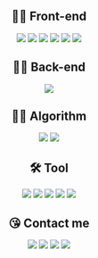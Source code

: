 <div align='center'>
  <h2>🧑‍💻 Front-end</h2>
  <img src="https://img.shields.io/badge/HTML-E34F26?style=for-the-badge&logo=HTML5&logoColor=white">
  <img src="https://img.shields.io/badge/CSS-1572B6?style=for-the-badge&logo=CSS3&logoColor=white">
  <img src="https://img.shields.io/badge/JavaScript-F7DF1E?style=for-the-badge&logo=JavaScript&logoColor=white">
  <img src="https://img.shields.io/badge/TypeScript-007ACC?style=for-the-badge&logo=typescript&logoColor=white">
  <img src="https://img.shields.io/badge/React-20232A?style=for-the-badge&logo=react&logoColor=61DAFB">
  <img src="https://img.shields.io/badge/jQuery-0769AD?style=for-the-badge&logo=jquery&logoColor=white">

  <h2>👨‍💻 Back-end</h2>
  <img src="https://img.shields.io/badge/Node.js-339933?style=for-the-badge&logo=Node.js&logoColor=white">
  
  <h2>😵‍💫 Algorithm</h2>
  <img src="https://img.shields.io/badge/Python-3776AB?style=for-the-badge&logo=Python&logoColor=white">
  <img src="https://img.shields.io/badge/Java-FF8C00?style=for-the-badge&logo=Java&logoColor=white">
  
  <h2>🛠️ Tool</h2>
  <img src="https://img.shields.io/badge/Github-181717?style=for-the-badge&logo=Github&logoColor=white">
  <img src="https://img.shields.io/badge/Figma-F24E1E?style=for-the-badge&logo=figma&logoColor=white">
  <img src="https://img.shields.io/badge/VSC-007ACC?style=for-the-badge&logo=VisualStudioCode&logoColor=white">
  <img src="https://img.shields.io/badge/Discord-5865F2?style=for-the-badge&logo=Discord&logoColor=white">
  <img src="https://img.shields.io/badge/WebStorm-000000?style=for-the-badge&logo=WebStorm&logoColor=white">
  
  <h2>😘 Contact me</h2>
  <a href="http://dgswhs.kr/" target="_blank"><img src="https://img.shields.io/badge/DGSW-blue?style=for-the-badge&logo=DGSW&logoColor=white"></a>
  <a href="https://url.kr/a27oui" target="_blank"><img src="https://img.shields.io/badge/Notion-black?style=for-the-badge&logo=Notion&logoColor=white"></a>
  <a href="https://url.kr/pdk9vf" target="_blank"><img src="https://img.shields.io/badge/Instagram-E4405F?style=for-the-badge&logo=Instagram&logoColor=white"></a>
  <img src="https://img.shields.io/badge/a01071397193@gmail.com-EA4335?style=for-the-badge&logo=Gmail&logoColor=white">
</div>
